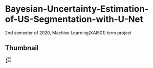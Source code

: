 # Bayesian-Uncertainty-Estimation-of-US-Segmentation-with-U-Net
2nd semester of 2020, Machine Learning(XAI501) term project

## Thumbnail
<img src = './Thumbnail/Bayesian Uncertainty.png' width = '20' height = '20' />
